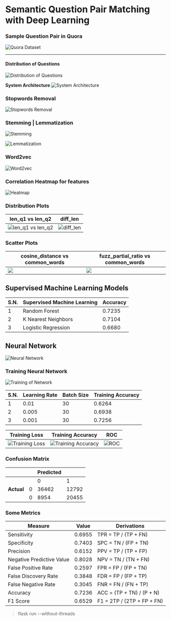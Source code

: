 # Semantic Question Pair Matching with Deep Learning

### Sample Question Pair in Quora

![Quora Dataset](https://raw.githubusercontent.com/kritish-dhaubanjar/semantic-question-matching-latex/master/images/questions.png)

---

#### Distribution of Questions

![Distribution of Questions](https://raw.githubusercontent.com/kritish-dhaubanjar/semantic-question-matching-latex/master/images/count.png)

**System Architecture**
![System Architecture](https://raw.githubusercontent.com/kritish-dhaubanjar/semantic-question-matching-latex/master/images/arch.png)

### Stopwords Removal

![Stopwords Removal](https://raw.githubusercontent.com/kritish-dhaubanjar/semantic-question-matching-latex/master/images/stopwords.png)

### Stemming | Lemmatization

![Stemming](https://raw.githubusercontent.com/kritish-dhaubanjar/semantic-question-matching-latex/master/images/stem.png)

![Lemmatization](https://raw.githubusercontent.com/kritish-dhaubanjar/semantic-question-matching-latex/master/images/lemma.png)

### Word2vec

![Word2vec](https://raw.githubusercontent.com/kritish-dhaubanjar/semantic-question-matching-latex/master/images/word2vec.png)

### Correlation Heatmap for features

![Heatmap](https://raw.githubusercontent.com/kritish-dhaubanjar/semantic-question-matching-latex/master/images/heatmap.png)

### Distribution Plots

| len_q1 vs len_q2                                                                                                                 | diff_len                                                                                                                  |
| -------------------------------------------------------------------------------------------------------------------------------- | ------------------------------------------------------------------------------------------------------------------------- |
| ![len_q1 vs len_q2](https://raw.githubusercontent.com/kritish-dhaubanjar/semantic-question-matching-latex/master/images/len.png) | ![diff_len](https://raw.githubusercontent.com/kritish-dhaubanjar/semantic-question-matching-latex/master/images/diff.png) |

### Scatter Plots

| cosine_distance vs common_words                                                                                       | fuzz_partial_ratio vs common_words                                                                                    |
| --------------------------------------------------------------------------------------------------------------------- | --------------------------------------------------------------------------------------------------------------------- |
| ![](https://raw.githubusercontent.com/kritish-dhaubanjar/semantic-question-matching-latex/master/images/scatter1.png) | ![](https://raw.githubusercontent.com/kritish-dhaubanjar/semantic-question-matching-latex/master/images/scatter2.png) |

## Supervised Machine Learning Models

| S.N. | Supervised Machine Learning | Accuracy |
| ---- | --------------------------- | -------- |
| 1    | Random Forest               | 0.7235   |
| 2    | K Nearest Neighbors         | 0.7104   |
| 3    | Logistic Regression         | 0.6680   |

## Neural Network

![Neural Network](https://raw.githubusercontent.com/kritish-dhaubanjar/semantic-question-matching-latex/master/assets/g719.png)

### Training Neural Network

![Training of Network](https://raw.githubusercontent.com/kritish-dhaubanjar/semantic-question-matching-latex/master/images/epoch.png)

| S.N. | Learning Rate | Batch Size | Training Accuracy |
| ---- | ------------- | ---------- | ----------------- |
| 1    | 0.01          | 30         | 0.6264            |
| 2    | 0.005         | 30         | 0.6938            |
| 3    | 0.001         | 30         | 0.7256            |

| Training Loss                                                                                                                  | Training Accuracy                                                                                                                      | ROC                                                                                                                 |
| ------------------------------------------------------------------------------------------------------------------------------ | -------------------------------------------------------------------------------------------------------------------------------------- | ------------------------------------------------------------------------------------------------------------------- |
| ![Training Loss](https://raw.githubusercontent.com/kritish-dhaubanjar/semantic-question-matching-latex/master/images/loss.png) | ![Training Accuracy](https://raw.githubusercontent.com/kritish-dhaubanjar/semantic-question-matching-latex/master/images/accuracy.png) | ![ROC](https://raw.githubusercontent.com/kritish-dhaubanjar/semantic-question-matching-latex/master/images/roc.png) |

### Confusion Matrix

|            |     | Predicted |       |
| ---------- | --- | --------- | ----- |
|            |     | 0         | 1     |
| **Actual** | 0   | 36462     | 12792 |
|            | 0   | 8954      | 20455 |

### Some Metrics

| Measure                   | Value  | Derivations                |
| ------------------------- | ------ | -------------------------- |
| Sensitivity               | 0.6955 | TPR = TP / (TP + FN)       |
| Specificity               | 0.7403 | SPC = TN / (FP + TN)       |
| Precision                 | 0.6152 | PPV = TP / (TP + FP)       |
| Negative Predictive Value | 0.8028 | NPV = TN / (TN + FN)       |
| False Positive Rate       | 0.2597 | FPR = FP / (FP + TN)       |
| False Discovery Rate      | 0.3848 | FDR = FP / (FP + TP)       |
| False Negative Rate       | 0.3045 | FNR = FN / (FN + TP)       |
| Accuracy                  | 0.7236 | ACC = (TP + TN) / (P + N)  |
| F1 Score                  | 0.6529 | F1 = 2TP / (2TP + FP + FN) |

> flask run --without-threads
